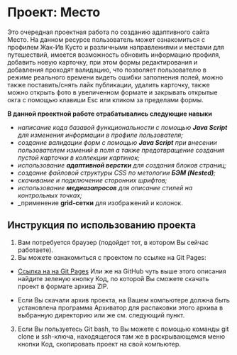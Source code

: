 # Проект: Место

Это очередная проектная работа по созданию адаптивного сайта Место.
На данном ресурсе пользователь может ознакомиться с профилем Жак-Ив Кусто и различными направлениями и местами для путешествий, имеется возможность обновить информацию профиля, добавить новую карточку, при этом формы редактирования и добавления проходят валидацию, что позволяет пользователю в режиме реального времени видеть ошибки заполнения полей, можно также поставить/снять лайк публикации, удалить карточку, также можно открыть фото в увеличенном формате и закрывать открытые окга с помощью клавиши Esc или кликом за пределами формы.

**В данной проектной работе отрабатывались следующие навыки**

* _написание кода базавой функциональности с помощью **Java Script** для изменения информации в профиле пользователя;_
* _создание валидации форм с помощью **Java Script** при внесении пользователем измений в поля а также предотвращение создания пустой карточки в коллекции картинок;_
* _использование **адаптивной верстки** для создания блоков страниц;_
* _создание файловой структуры CSS по метологии **БЭМ (Nested)**;_
* _скачивание и подключение сторонних шрифтов;_
* _использование **медиазапросов** для описание стилей на контрольных точках;_
* _применение **grid-сетки** для изображений и колонок.



## Инструкция по использованию проекта

1. Вам потребуется браузер (подойдет тот, в котором Вы сейчас работаете).
2. Вы можете ознакомиться с проектом по ссылке на Git Pages:
* [Ссылка на на Git Pages](https://ksensokolova.github.io/mesto/)
Или же на GitHub чуть выше этого описания найдите зеленую кнопку Код, по которой Вы сможете скачать проект в формате архива ZIP.
 - Если Вы скачали архив проекта, на Вашем компьютере должна быть установлена программа Архиватор для распаковки этого архива в выбранную директорию или же см. следующий пункт.
3. Если Вы пользуетесь Git bash, то Вы можете с помощью команды git clone и ssh-ключа, находящегося там же в раскрывающемся меню кнопки Код, скопировать проект на свой компьютер.
